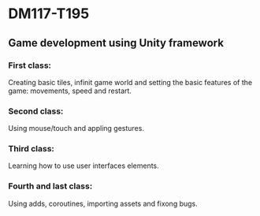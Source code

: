 # DM117-T195

## Game development using Unity framework

### First class: 
Creating basic tiles, infinit game world and setting the basic features of the game: movements, speed and restart.

### Second class: 
Using mouse/touch and appling gestures.

### Third class: 
Learning how to use user interfaces elements.

### Fourth and last class: 
Using adds, coroutines, importing assets and fixong bugs.